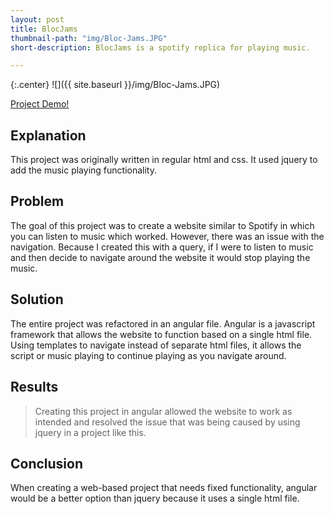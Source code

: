 ```yaml
---
layout: post
title: BlocJams
thumbnail-path: "img/Bloc-Jams.JPG"
short-description: BlocJams is a spotify replica for playing music.

---
```


{:.center}
![]({{ site.baseurl }}/img/Bloc-Jams.JPG)

[Project Demo!](https://daniel-bloc-jams-angular.herokuapp.com/ "Bloc Jams Angular")

## Explanation

This project was originally written in regular html and css. It used jquery to add the music playing functionality.

## Problem

The goal of this project was to create a website similar to Spotify in which you can listen to music which worked. However, there was an issue with the navigation. Because I created this with a query, if I were to listen to music and then decide to navigate around the website it would stop playing the music.

## Solution

The entire project was refactored in an angular file. Angular is a javascript framework that allows the website to function based on a single html file. Using templates to navigate instead of separate html files, it allows the script or music playing to continue playing as you navigate around.

## Results

> Creating this project in angular allowed the website to work as intended and resolved the issue that was being caused by using jquery in a project like this.

## Conclusion

When creating a web-based project that needs fixed functionality, angular would be a better option than jquery because it uses a single html file.